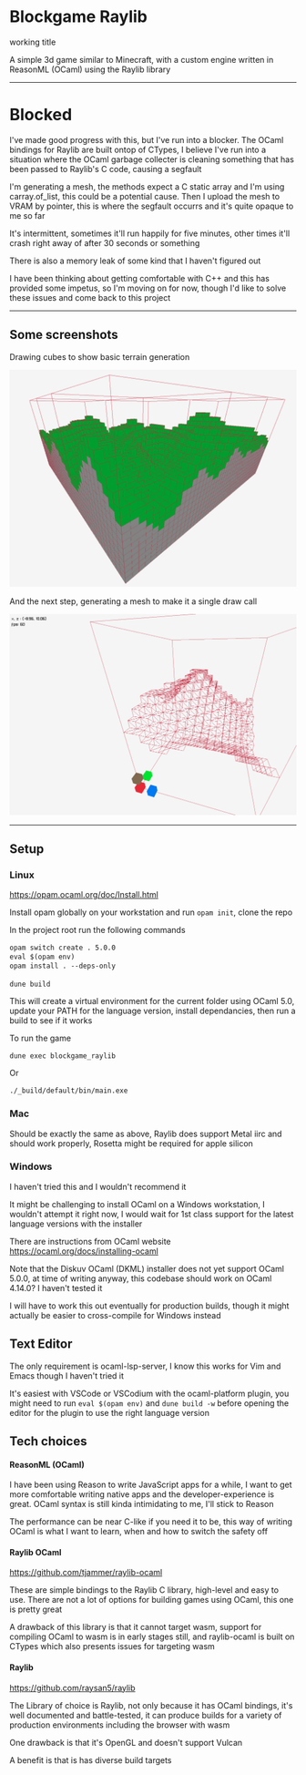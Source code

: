 # Blockgame Raylib 
working title 

A simple 3d game similar to Minecraft, with a custom engine written in ReasonML (OCaml) using the Raylib library

--- 

# Blocked 

I've made good progress with this, but I've run into a blocker. The OCaml bindings for Raylib are built ontop of CTypes, I believe I've run into a situation where the OCaml garbage collecter is cleaning something that has been passed to Raylib's C code, causing a segfault

I'm generating a mesh, the methods expect a C static array and I'm using carray.of_list, this could be a potential cause. Then I upload the mesh to VRAM by pointer, this is where the segfault occurrs and it's quite opaque to me so far 

It's intermittent, sometimes it'll run happily for five minutes, other times it'll crash right away of after 30 seconds or something 

There is also a memory leak of some kind that I haven't figured out 

I have been thinking about getting comfortable with C++ and this has provided some impetus, so I'm moving on for now, though I'd like to solve these issues and come back to this project

---

## Some screenshots 

Drawing cubes to show basic terrain generation 

![Drawing Cubes](./screenshots/blocks.png)

And the next step, generating a mesh to make it a single draw call 

![Drawing Meshes](./screenshots/mesh.png)

---

## Setup 

### Linux

https://opam.ocaml.org/doc/Install.html 

Install opam globally on your workstation and run `opam init`, clone the repo

In the project root run the following commands 
```
opam switch create . 5.0.0
eval $(opam env)
opam install . --deps-only

dune build
```
This will create a virtual environment for the current folder using OCaml 5.0, update your PATH for the language version, install dependancies, then run a build to see if it works


To run the game 
```
dune exec blockgame_raylib
```

Or 
```
./_build/default/bin/main.exe
```

### Mac 

Should be exactly the same as above, Raylib does support Metal iirc and should work properly, Rosetta might be required for apple silicon 

### Windows 

I haven't tried this and I wouldn't recommend it 

It might be challenging to install OCaml on a Windows workstation, I wouldn't attempt it right now, I would wait for 1st class support for the latest language versions with the installer

There are instructions from OCaml website https://ocaml.org/docs/installing-ocaml

Note that the Diskuv OCaml (DKML) installer does not yet support OCaml 5.0.0, at time of writing anyway, this codebase should work on OCaml 4.14.0? I haven't tested it 

I will have to work this out eventually for production builds, though it might actually be easier to cross-compile for Windows instead 

## Text Editor 

The only requirement is ocaml-lsp-server, I know this works for Vim and Emacs though I haven't tried it

It's easiest with VSCode or VSCodium with the ocaml-platform plugin, you might need to run `eval $(opam env)` 
and `dune build -w` before opening the editor for the plugin to use the right language version

## Tech choices

#### ReasonML (OCaml)

I have been using Reason to write JavaScript apps for a while, I want to get more comfortable writing native apps and the developer-experience is great. OCaml syntax is still kinda intimidating to me, I'll stick to Reason 

The performance can be near C-like if you need it to be, this way of writing OCaml is what I want to learn, when and how to switch the safety off 

#### Raylib OCaml 

https://github.com/tjammer/raylib-ocaml 

These are simple bindings to the Raylib C library, high-level and easy to use. There are not a lot of options for building games using OCaml, this one is pretty great 

A drawback of this library is that it cannot target wasm, support for compiling OCaml to wasm is in early stages still, and raylib-ocaml is built on CTypes which also presents issues for targeting wasm 

#### Raylib 

https://github.com/raysan5/raylib 

The Library of choice is Raylib, not only because it has OCaml bindings, it's well documented and battle-tested, it can produce builds for a variety of production environments including the browser with wasm 

One drawback is that it's OpenGL and doesn't support Vulcan 

A benefit is that is has diverse build targets 
